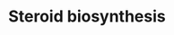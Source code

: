---
annotations:
- type: Pathway Ontology
  value: steroid hormone biosynthetic pathway
authors:
- MaintBot
- Andra
- Mkutmon
- Egonw
- Eweitz
description: ''
last-edited: 2022-02-14
organisms:
- Bos taurus
redirect_from:
- /index.php/Pathway:WP1024
- /instance/WP1024
schema-jsonld:
- '@context': https://schema.org/
  '@id': https://wikipathways.github.io/pathways/WP1024.html
  '@type': Dataset
  creator:
    '@type': Organization
    name: WikiPathways
  description: ''
  keywords:
  - HSD17B7
  - CYP17A1
  - CPN1
  - HSD17B3
  - F13B
  - Dihydrotestosterone
  - Hydroxyprogesterone aldolase
  - HSD3B
  - Androstenedione
  - Pregnenolone
  - 17-alpha-OH-Pregnenolone
  - Estrone
  - dehydroepiandrosterone
  - Mineralocortocoid Synthesis
  - 17-alpha-OH-Progesterone
  - Cholesterol
  - HSD17B1
  - Androstenediol
  - Estradiol
  - Progesterone
  - HSD17B4
  - Glucocortocoid Synthesis
  - Testosterone
  - HSD17B2
  license: CC0
  name: Steroid biosynthesis
seo: CreativeWork
title: Steroid biosynthesis
wpid: WP1024
---